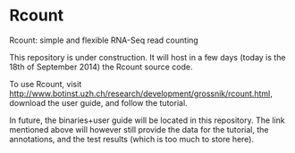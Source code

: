 Rcount
======

Rcount: simple and flexible RNA-Seq read counting

This repository is under construction. It will host in a few days (today is the 18th of September 2014) the Rcount source code.

To use Rcount, visit http://www.botinst.uzh.ch/research/development/grossnik/rcount.html, download the user guide, and follow the tutorial. 

In future, the binaries+user guide will be located in this repository. The link mentioned above will however still provide the data for the tutorial, the annotations, and the test results (which is too much to store here).
